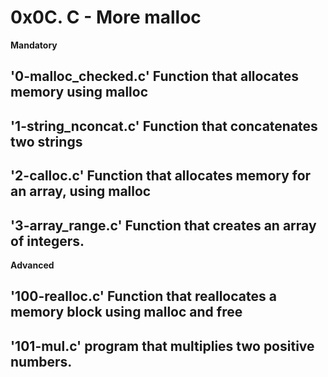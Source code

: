 # 0x0C. C - More malloc
**Mandatory**
## '0-malloc_checked.c' Function that allocates memory using malloc
## '1-string_nconcat.c' Function that concatenates two strings
## '2-calloc.c' Function that allocates memory for an array, using malloc
## '3-array_range.c' Function that creates an array of integers.
**Advanced**
## '100-realloc.c' Function that reallocates a memory block using malloc and free
## '101-mul.c' program that multiplies two positive numbers.
